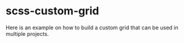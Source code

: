 # scss-custom-grid
Here is an example on how to build a custom grid that can be used in multiple projects.
